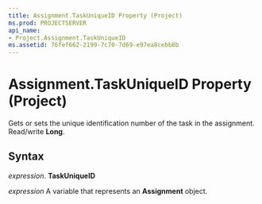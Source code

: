 ```yaml
---
title: Assignment.TaskUniqueID Property (Project)
ms.prod: PROJECTSERVER
api_name:
- Project.Assignment.TaskUniqueID
ms.assetid: 76fef662-2199-7c70-7d69-e97ea8cebb8b
---
```



# Assignment.TaskUniqueID Property (Project)

Gets or sets the unique identification number of the task in the assignment. Read/write  **Long**.


## Syntax

 _expression_. **TaskUniqueID**

 _expression_ A variable that represents an **Assignment** object.



